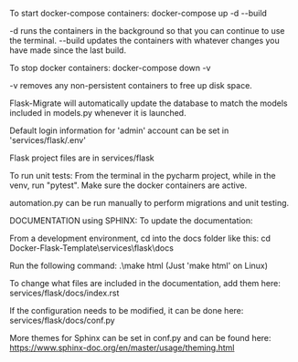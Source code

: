 To start docker-compose containers:
docker-compose up -d --build

-d runs the containers in the background so that you can continue to use the terminal.
--build updates the containers with whatever changes you have made since the last build.


To stop docker containers:
docker-compose down -v

-v removes any non-persistent containers to free up disk space.

Flask-Migrate will automatically update the database to match the models included in models.py whenever it is launched.

Default login information for 'admin' account can be set in 'services/flask/.env'

Flask project files are in services/flask

To run unit tests:
    From the terminal in the pycharm project, while in the venv, run "pytest". Make sure the docker containers are active.

automation.py can be run manually to perform migrations and unit testing.


DOCUMENTATION using SPHINX:
To update the documentation:

From a development environment, cd into the docs folder like this:
cd Docker-Flask-Template\services\flask\docs

Run the following command:
.\make html (Just 'make html' on Linux)

To change what files are included in the documentation, add them here:
services/flask/docs/index.rst

If the configuration needs to be modified, it can be done here:
services/flask/docs/conf.py

More themes for Sphinx can be set in conf.py and can be found here:
https://www.sphinx-doc.org/en/master/usage/theming.html


